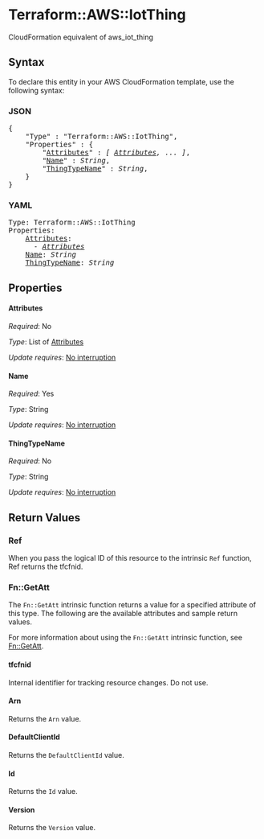 # Terraform::AWS::IotThing

CloudFormation equivalent of aws_iot_thing

## Syntax

To declare this entity in your AWS CloudFormation template, use the following syntax:

### JSON

<pre>
{
    "Type" : "Terraform::AWS::IotThing",
    "Properties" : {
        "<a href="#attributes" title="Attributes">Attributes</a>" : <i>[ <a href="attributes.md">Attributes</a>, ... ]</i>,
        "<a href="#name" title="Name">Name</a>" : <i>String</i>,
        "<a href="#thingtypename" title="ThingTypeName">ThingTypeName</a>" : <i>String</i>,
    }
}
</pre>

### YAML

<pre>
Type: Terraform::AWS::IotThing
Properties:
    <a href="#attributes" title="Attributes">Attributes</a>: <i>
      - <a href="attributes.md">Attributes</a></i>
    <a href="#name" title="Name">Name</a>: <i>String</i>
    <a href="#thingtypename" title="ThingTypeName">ThingTypeName</a>: <i>String</i>
</pre>

## Properties

#### Attributes

_Required_: No

_Type_: List of <a href="attributes.md">Attributes</a>

_Update requires_: [No interruption](https://docs.aws.amazon.com/AWSCloudFormation/latest/UserGuide/using-cfn-updating-stacks-update-behaviors.html#update-no-interrupt)

#### Name

_Required_: Yes

_Type_: String

_Update requires_: [No interruption](https://docs.aws.amazon.com/AWSCloudFormation/latest/UserGuide/using-cfn-updating-stacks-update-behaviors.html#update-no-interrupt)

#### ThingTypeName

_Required_: No

_Type_: String

_Update requires_: [No interruption](https://docs.aws.amazon.com/AWSCloudFormation/latest/UserGuide/using-cfn-updating-stacks-update-behaviors.html#update-no-interrupt)

## Return Values

### Ref

When you pass the logical ID of this resource to the intrinsic `Ref` function, Ref returns the tfcfnid.

### Fn::GetAtt

The `Fn::GetAtt` intrinsic function returns a value for a specified attribute of this type. The following are the available attributes and sample return values.

For more information about using the `Fn::GetAtt` intrinsic function, see [Fn::GetAtt](https://docs.aws.amazon.com/AWSCloudFormation/latest/UserGuide/intrinsic-function-reference-getatt.html).

#### tfcfnid

Internal identifier for tracking resource changes. Do not use.

#### Arn

Returns the <code>Arn</code> value.

#### DefaultClientId

Returns the <code>DefaultClientId</code> value.

#### Id

Returns the <code>Id</code> value.

#### Version

Returns the <code>Version</code> value.

